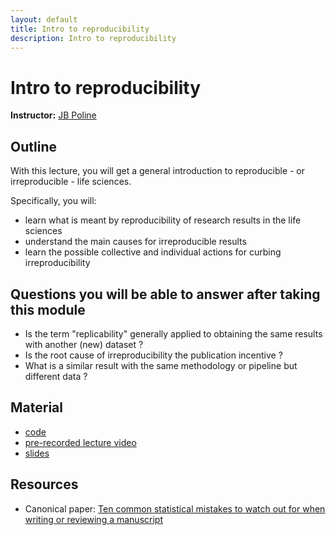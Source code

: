 ```yaml
---
layout: default
title: Intro to reproducibility
description: Intro to reproducibility
---
```


# Intro to reproducibility

**Instructor:** [JB Poline](https://www.mcgill.ca/neuro/jean-baptiste-poline-phd)

## Outline

With this lecture, you will get a general introduction to reproducible - or irreproducible - life sciences.

Specifically, you will:

- learn what is meant by reproducibility of research results in the life sciences
- understand the main causes for irreproducible results
- learn the possible collective and individual actions for curbing irreproducibility

## Questions you will be able to answer after taking this module

- Is the term "replicability" generally applied to obtaining the same results with another (new) dataset ?
- Is the root cause of irreproducibility the publication incentive ?
- What is a similar result with the same methodology or pipeline but different data ?

## Material

- [code](https://github.com/neurodatascience/QLS-course-materials/tree/main/Lectures/2024/01_intro_to_reproducibility)
- [pre-recorded lecture video](https://www.youtube.com/watch?v=US80s7W4s6o)
- [slides](TODO)

## Resources

- Canonical paper:
  [Ten common statistical mistakes to watch out for when writing or reviewing a manuscript](https://www.ncbi.nlm.nih.gov/pmc/articles/PMC6785265)
